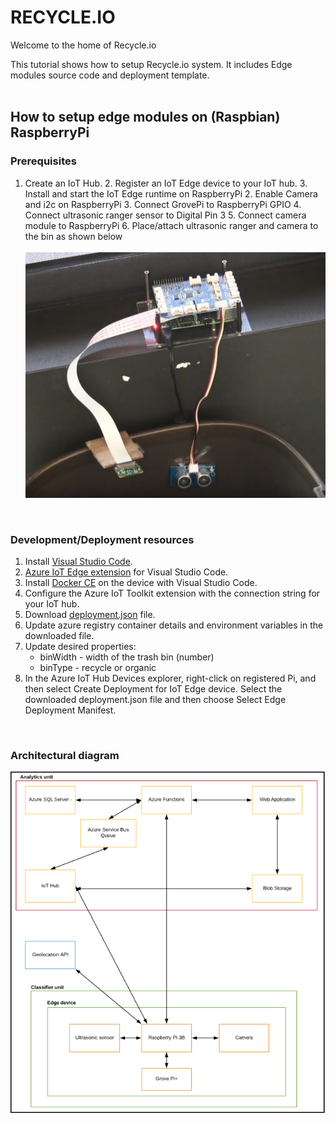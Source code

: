 # **RECYCLE.IO**

Welcome to the home of Recycle.io

This tutorial shows how to setup Recycle.io system. It includes Edge modules source code and deployment template.
<br>
<br>

## How to setup edge modules on (Raspbian) RaspberryPi
### Prerequisites
  1. Create an IoT Hub.
	2. Register an IoT Edge device to your IoT hub.
	3. Install and start the IoT Edge runtime on RaspberryPi
	2. Enable Camera and i2c on RaspberryPi
	3. Connect GrovePi to RaspberryPi GPIO
	4. Connect ultrasonic ranger sensor to Digital Pin 3
	5. Connect camera module to RaspberryPi
	6. Place/attach ultrasonic ranger and camera to the bin as shown below <br><br>
	![edge/setup.jpeg](edge/setup.jpeg)
		
  <br>

  ### Development/Deployment resources
1. Install [Visual Studio Code](https://code.visualstudio.com/download).
2. [Azure IoT Edge extension](https://marketplace.visualstudio.com/items?itemName=vsciot-vscode.azure-iot-edge) for Visual Studio Code.
3. Install [Docker CE](https://docs.docker.com/install/) on the device with Visual Studio Code.
4. Configure the Azure IoT Toolkit extension with the connection string for your IoT hub.
5. Download [deployment.json](https://github.com/MSAzureHackathon/recycle.io/blob/master/edge/config/deployement.json) file.
6. Update azure registry container details and environment variables in the downloaded file.
7. Update desired properties:
	* binWidth - width of the trash bin (number)
	* binType - recycle or organic
8. In the Azure IoT Hub Devices explorer, right-click on registered Pi, and then select Create Deployment for IoT Edge device. Select the downloaded deployment.json file and then choose Select Edge Deployment Manifest.


  <br>
  
  ### Architectural diagram
  
  ![Recycle.io - Diagram](recycle_io.png)

